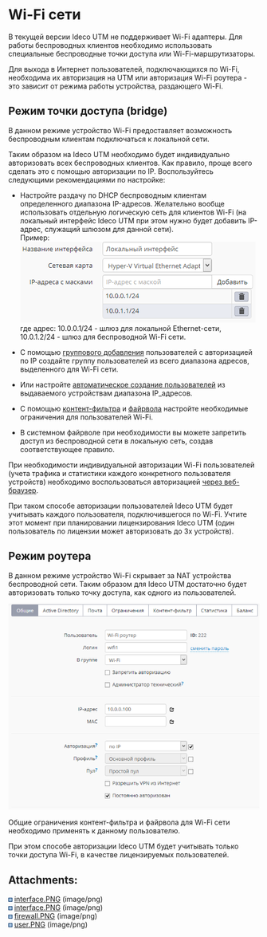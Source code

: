 # Wi-Fi сети

В текущей версии Ideco UTM не поддерживает Wi-Fi адаптеры. Для работы
беспроводных клиентов необходимо использовать специальные
беспроводные точки доступа или Wi-Fi-маршрутизаторы.

Для выхода в Интернет пользователей, подключающихся по Wi-Fi, необходима
их авторизация на UTM или авторизация Wi-Fi роутера - это зависит от
режима работы устройства, раздающего Wi-Fi.

## Режим точки доступа (bridge)

В данном режиме устройство Wi-Fi предоставляет возможность беспроводным
клиентам подключаться к локальной сети.

Таким образом на Ideco UTM необходимо будет индивидуально авторизовать
всех беспроводных клиентов. Как правило, проще всего сделать это с
помощью авторизации по IP. Воспользуйтесь следующими рекомендациями
по настройке:

  - Настройте раздачу по DHCP беспроводным клиентам определенного
    диапазона IP-адресов. Желательно вообще использовать
    отдельную логическую сеть для клиентов Wi-Fi (на локальный
    интерфейс Ideco UTM при этом нужно будет добавить IP-адрес,
    служащий шлюзом для данной сети).  
    Пример:  
    ![](attachments/4982839/4982836.png)  
    где адрес: 10.0.0.1/24 - шлюз для локальной Ethernet-сети,  
    10.0.1.2/24 - шлюз для беспроводной Wi-Fi сети.  
      
  - С помощью [группового добавления](Авторизация_по_IP-адресу)
    пользователей с авторизацией по IP создайте группу
    пользователей из всего диапазона адресов, выделенного для
    Wi-Fi сети.
  - Или настройте [автоматическое создание
    пользователей](Обнаружение_устройств) из
    выдаваемого устройствам диапазона IP\_адресов.
  - С помощью [контент-фильтра](Контент-фильтр) и [файрвола](Файрвол)
    настройте необходимые ограничения для пользователей Wi-Fi.
  - В системном файрволе при необходимости вы можете запретить доступ из
    беспроводной сети в локальную сеть, создав соответствующее
    правило.  
      

При необходимости индивидуальной авторизации Wi-Fi пользователей (учета
трафика и статистики каждого конкретного пользователя устройств)
необходимо воспользоваться авторизацией [через
веб-браузер](Веб-авторизация).

При таком способе авторизации пользователей Ideco UTM будет учитывать
каждого пользователя, подключившегося по Wi-Fi. Учтите этот момент
при планировании лицензирования Ideco UTM (один пользователь по
лицензии может авторизовать до 3х устройств).

## Режим роутера

В данном режиме устройство Wi-Fi скрывает за NAT устройства беспроводной
сети. Таким образом для Ideco UTM достаточно будет авторизовать только
точку доступа, как одного из пользователей.

![](attachments/4982839/4982840.png)

Общие ограничения контент-фильтра и файрвола для Wi-Fi сети необходимо
применять к данному пользователю.

При этом способе авторизации Ideco UTM будет учитывать только точки
доступа Wi-Fi, в качестве лицензируемых пользователей.

<div class="pageSectionHeader">

## Attachments:

</div>

<div class="greybox" data-align="left">

![](images/icons/bullet_blue.gif)
[interface.PNG](attachments/4982839/4982837.png) (image/png)  
![](images/icons/bullet_blue.gif)
[interface.PNG](attachments/4982839/4982836.png) (image/png)  
![](images/icons/bullet_blue.gif)
[firewall.PNG](attachments/4982839/4982838.png) (image/png)  
![](images/icons/bullet_blue.gif)
[user.PNG](attachments/4982839/4982840.png) (image/png)  

</div>
